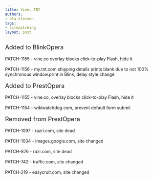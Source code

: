```yaml
---
title: Vine, TNT
authors:
- ola-kleiven
tags:
- sitepatching
layout: post
---
```

<span style="font-size: 140%">Added to BlinkOpera</span><br/><br/>PATCH-1155 - vine.co overlay blocks click-to-play Flash, hide it<br/><br/>PATCH-1156 - my.tnt.com shipping details prints blank due to not 100% synchronous window.print in Blink, delay style change<br/><br/><span style="font-size: 140%">Added to PrestOpera</span><br/><br/>PATCH-1155 - vine.co, overlay blocks click-to-play Flash, hide it<br/><br/>PATCH-1154 - wikiwatchdog.com, prevent default form submit<br/><br/><span style="font-size: 140%">Removed from PrestOpera</span><br/><br/>PATCH-1097 - razri.com, site dead<br/><br/>PATCH-1034 - images.google.com, site changed<br/><br/>PATCH-876 - razr.com, site dead<br/><br/>PATCH-742 - traffic.com, site changed<br/><br/>PATCH-219 - easycruit.com, site changed<br/><br/><br/>